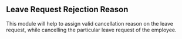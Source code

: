 Leave Request Rejection Reason
------------------------------

This module will help to assign valid cancellation reason on the leave request, while cancelling the particular leave request of the employee.
